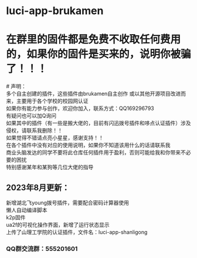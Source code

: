 # luci-app-brukamen
<h1>在群里的固件都是免费不收取任何费用的，如果你的固件是买来的，说明你被骗了！！！</h1>
# 声明：<br>
多个自主创建的插件，这些插件由brukamen自主创作 或以其他开源项目改进而来，主要用于各个学校的校园网认证<br>
如果你有能力参与创作，欢迎你加入，联系方式：QQ169296793<br>
有疑问也可以加Q询问<br>
如果其中的插件（有一些是搬大佬的，目前有闪迅拨号插件和哆点认证插件）涉及侵权，请联系我删除！！<br>
如果觉得不错请点亮小星星，感谢支持！！<br>
在各个插件中没有对应的使用说明，如果你不知道该用什么的话请联系我<br>
商业头脑发达的同学不要将此仓库任何插件用于盈利，否则可能给我和你带来不必要的困扰<br>
特别感谢某年和某狗等几位大佬的指导<br>

<h2>2023年8月更新：</h2>
新增湖北飞young拨号插件，需要配合密码计算器使用<br>
懒人自动编译脚本<br>
k2p固件<br>
ua2f的可视化操作界面，新增了运行状态显示<br>
上传了山理工学院的认证插件，文件名：luci-app-shanligong<br>

<h3>QQ群交流群：555201601</h3>



